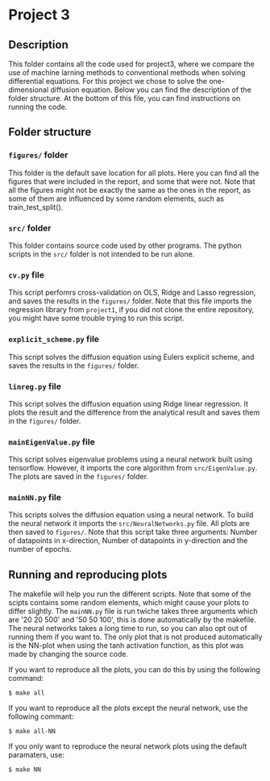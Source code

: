 # Project 3
##	Description
This folder contains all the code used for project3, where we compare the use of machine larning methods to conventional methods when solving differential equations. For this project we chose to solve the one-dimensional diffusion equation. Below you can find the description of the folder structure. At the bottom of this file, you can find instructions on running the code.

## Folder structure

### `figures/` folder
This folder is the default save location for all plots. Here you can find all the figures that were included in the report, and some that were not. Note that all the figures might not be exactly the same as the ones in the report, as some of them are influenced by some random elements, such as train_test_split().

### `src/` folder
This folder contains source code used by other programs. The python scripts in the `src/` folder is not intended to be run alone. 

### `cv.py` file
This script perfomrs cross-validation on OLS, Ridge and Lasso regression, and saves the results in the `figures/` folder. Note that this file imports the regression library from `project1`, if you did not clone the entire repository, you might have some trouble trying to run this script.

### `explicit_scheme.py` file
This script solves the diffusion equation using Eulers explicit scheme, and saves the results in the `figures/` folder.

### `linreg.py` file
This script solves the diffusion equation using Ridge linear regression. It plots the result and the difference from the analytical result and saves them in the `figures/` folder.

### `mainEigenValue.py` file
This script solves eigenvalue problems using a neural network built using tensorflow. However, it imports the core algorithm from `src/EigenValue.py`. The plots are saved in the `figures/` folder.

### `mainNN.py` file
This scripts solves the diffusion equation using a neural network. To build the neural network it imports the `src/NeuralNetworks.py` file. All plots are then saved to `figures/`. Note that this script take three arguments: Number of datapoints in x-direction, Number of datapoints in y-direction and the number of epochs. 

## Running and reproducing plots
The makefile will help you run the different scripts. Note that some of the scipts contains some random elements, which might cause your plots to differ slightly. The `mainNN.py` file is run twiche takes three arguments which are '20 20 500' and '50 50 100', this is done automatically by the makefile. The neural networks takes a long time to run, so you can also opt out of running them if you want to. The only plot that is not produced automatically is the NN-plot when using the tanh activation function, as this plot was made by changing the source code. 

If you want to reproduce all the plots, you can do this by using the following command:

`$ make all`

If you want to reproduce all the plots except the neural network, use the following commant:

`$ make all-NN`

If you only want to reproduce the neural network plots using the default paramaters, use:

`$ make NN`

